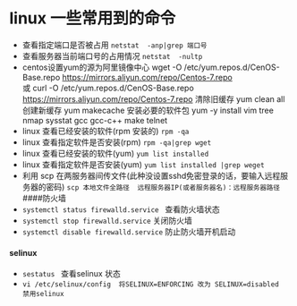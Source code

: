 # linux 一些常用到的命令
- 查看指定端口是否被占用
`netstat  -anp|grep 端口号                     	`
- 查看服务器当前端口号的占用情况
` netstat  -nultp `
- centos设置yum的源为阿里镜像中心
	wget -O /etc/yum.repos.d/CenOS-Base.repo https://mirrors.aliyun.com/repo/Centos-7.repo  
	或
	curl -O /etc/yum.repos.d/CenOS-Base.repo https://mirrors.aliyun.com/repo/Centos-7.repo
	清除旧缓存  yum clean all
	创建新缓存  yum makecache
	安装必要的软件包 yum -y install vim tree nmap sysstat gcc gcc-c++ make telnet
- linux 查看已经安装的软件(rpm 安装的)
`rpm -qa `
- linux 查看指定软件是否安装(rpm)
`rpm -qa|grep wget`
- linux 查看已经安装的软件(yum)
`yum list installed`
- linux 查看指定软件是否安装(yum)
`yum list installed |grep weget`
- 利用 scp 在两服务器间传文件(此种没设置sshd免密登录的话，要输入远程服务器的密码)
`scp 本地文件全路径  远程服务器IP(或者服务器名)：远程服务器路径`
####防火墙
- `systemctl status firewalld.service `   查看防火墙状态
- `systemctl stop firewalld.service` 关闭防火墙
- `systemctl disable firewalld.service` 防止防火墙开机启动

#### selinux
- `sestatus `  查看selinux 状态
- `vi /etc/selinux/config  将SELINUX=ENFORCING 改为 SELINUX=disabled  禁用selinux`